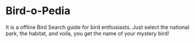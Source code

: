 # Bird-o-Pedia
It is a offline Bird Search guide for bird enthusiasts. Just select the national park, the habitat, and voila, you get the name of your mystery bird!
